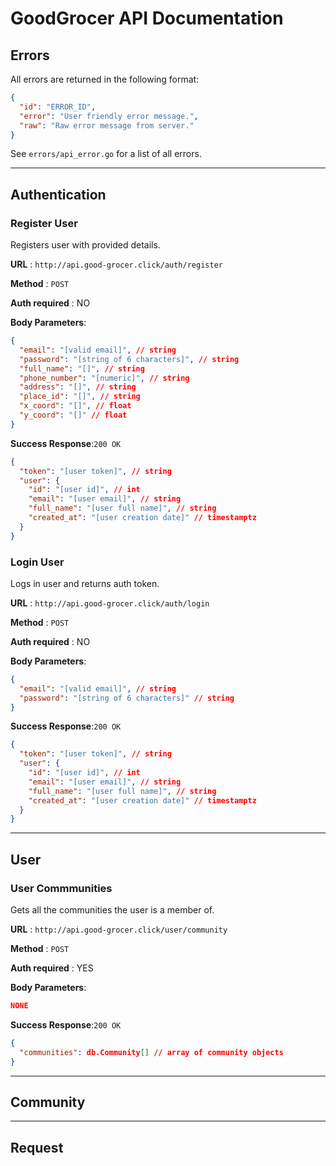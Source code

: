 # GoodGrocer API Documentation

## Errors

All errors are returned in the following format:

```json
{
  "id": "ERROR_ID",
  "error": "User friendly error message.",
  "raw": "Raw error message from server."
}
```

See `errors/api_error.go` for a list of all errors.

---

## Authentication

### Register User

Registers user with provided details.

**URL** : `http://api.good-grocer.click/auth/register`

**Method** : `POST`

**Auth required** : NO

**Body Parameters**:

```json
{
  "email": "[valid email]", // string
  "password": "[string of 6 characters]", // string
  "full_name": "[]", // string
  "phone_number": "[numeric]", // string
  "address": "[]", // string
  "place_id": "[]", // string
  "x_coord": "[]", // float
  "y_coord": "[]" // float
}
```

**Success Response**:`200 OK`

```json
{
  "token": "[user token]", // string
  "user": {
    "id": "[user id]", // int
    "email": "[user email]", // string
    "full_name": "[user full name]", // string
    "created_at": "[user creation date]" // timestamptz
  }
}
```

### Login User

Logs in user and returns auth token.

**URL** : `http://api.good-grocer.click/auth/login`

**Method** : `POST`

**Auth required** : NO

**Body Parameters**:

```json
{
  "email": "[valid email]", // string
  "password": "[string of 6 characters]" // string
}
```

**Success Response**:`200 OK`

```json
{
  "token": "[user token]", // string
  "user": {
    "id": "[user id]", // int
    "email": "[user email]", // string
    "full_name": "[user full name]", // string
    "created_at": "[user creation date]" // timestamptz
  }
}
```

---

## User

### User Commmunities

Gets all the communities the user is a member of.

**URL** : `http://api.good-grocer.click/user/community`

**Method** : `POST`

**Auth required** : YES

**Body Parameters**:

```json
NONE
```

**Success Response**:`200 OK`

```json
{
  "communities": db.Community[] // array of community objects
}
```

---

## Community

---

## Request
